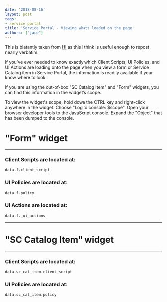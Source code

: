 ```yaml
---
date: '2018-08-16'
layout: post
tags:
- service portal
title: 'Service Portal - Viewing whats loaded on the page'
authors: ["jace"]
---
```


This is blatantly taken from
[HI](https://hi.service-now.com/kb_view.do?sys_kb_id=cc706ab7db19db4058dcf4621f96194e)
as this I think is useful enough to repost nearly verbatim.

If you've ever needed to know exactly which Client Scripts, UI Policies,
and UI Actions are loading onto the page when you view a form or Service
Catalog item in Service Portal, the information is readily available if
your know where to look.

If you are using the out-of-box "SC Catalog Item" and "Form" widgets,
you can find this information in the widget's scope.

To view the widget's scope, hold down the CTRL key and right-click
anywhere in the widget. Choose "Log to console: \$scope". Open your
browser developer tools to the JavaScript console. Expand the "Object"
that has been dumped to the console.

# "Form" widget

------------------------------------------------------------------------

### Client Scripts are located at:

`data.f.client_script`

### UI Policies are located at:

`data.f.policy`

### UI Actions are located at:

`data.f._ui_actions`

------------------------------------------------------------------------

# "SC Catalog Item" widget

------------------------------------------------------------------------

### Client Scripts are located at:

`data.sc_cat_item.client_script`

### UI Policies are located at:

`data.sc_cat_item.policy`
